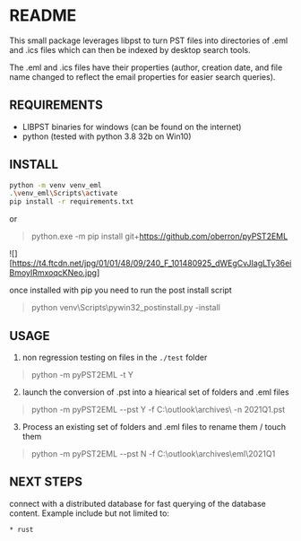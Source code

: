 # README
This small package leverages libpst to turn PST files into directories of .eml and .ics files which can then be indexed by desktop search tools.

The .eml and .ics files have their properties (author, creation date, and file name changed to reflect the email properties for easier search queries).

## REQUIREMENTS
* LIBPST binaries for windows (can be found on the internet)
* python (tested with python 3.8 32b on Win10)

## INSTALL

```bash
python -m venv venv_eml
.\venv_eml\Scripts\activate
pip install -r requirements.txt
```

or 

> python.exe -m pip install git+https://github.com/oberron/pyPST2EML


![][https://t4.ftcdn.net/jpg/01/01/48/09/240_F_101480925_dWEgCvJIagLTy36eiBmoyIRmxoqcKNeo.jpg]

once installed with pip you need to run the post install script

> python venv\Scripts\pywin32_postinstall.py -install

## USAGE

1. non regression testing on files in the `./test` folder

>python -m pyPST2EML -t Y

2. launch the conversion of .pst into a hiearical set of folders and .eml files

> python -m pyPST2EML --pst Y -f C:\outlook\archives\ -n 2021Q1.pst

3. Process an existing set of folders and .eml files to rename them / touch them

> python -m pyPST2EML --pst N -f C:\outlook\archives\eml\2021Q1


## NEXT STEPS

connect with a distributed database for fast querying of the database content. Example include but not limited to:

```
* rust
```
